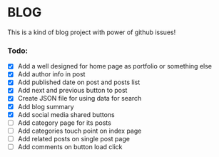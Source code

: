 # BLOG
This is a kind of blog project with power of github issues!

### Todo:
- [x] Add a well designed for home page as portfolio or something else
- [x] Add author info in post
- [x] Add published date on post and posts list
- [x] Add next and previous button to post
- [x] Create JSON file for using data for search
- [x] Add blog summary 
- [x] Add social media shared buttons
- [ ] Add category page for its posts
- [ ] Add categories touch point on index page
- [ ] Add related posts on single post page
- [ ] Add comments on button load click